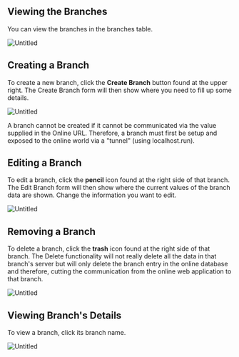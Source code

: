 ## Viewing the Branches

You can view the branches in the branches table.

![Untitled](/images/Untitled%20142.png)

## Creating a Branch

To create a new branch, click the **Create Branch** button found at the upper right. The Create Branch form will then show where you need to fill up some details.

![Untitled](/images/Untitled%20143.png)

A branch cannot be created if it cannot be communicated via the value supplied in the Online URL. Therefore, a branch must first be setup and exposed to the online world via a "tunnel" (using localhost.run).

## Editing a Branch

To edit a branch, click the **pencil** icon found at the right side of that branch. The Edit Branch form will then show where the current values of the branch data are shown. Change the information you want to edit.

![Untitled](/images/Untitled%20144.png)

## Removing a Branch

To delete a branch, click the **trash** icon found at the right side of that branch. The Delete functionality will not really delete all the data in that branch's server but will only delete the branch entry in the online database and therefore, cutting the communication from the online web application to that branch.

![Untitled](/images/Untitled%20145.png)

## Viewing Branch's Details

To view a branch, click its branch name.

![Untitled](/images/Untitled%20146.png)
